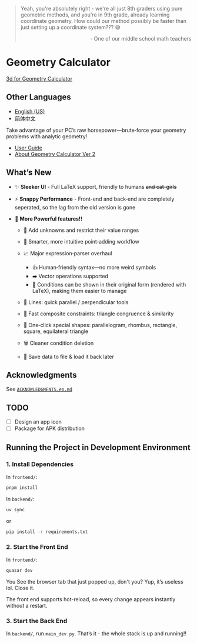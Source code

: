 > Yeah, you're absolutely right - we're all just 8th graders using pure geometric methods, and you're in 9th grade, already learning coordinate geometry.
How could our method possibly be faster than just setting up a coordinate system??? 😅
> <p align="right"> - One of our middle school math teachers</p>

# Geometry Calculator
[3d for Geometry Calculator](README_3d.en.md)
## Other Languages

* [English (US)](README.en.md)
* [简体中文](README.md)

Take advantage of your PC’s raw horsepower—brute‑force your geometry problems with analytic geometry!

* [User Guide](frontend/src/pages/docs.en.md)
* [About Geometry Calculator Ver 2](frontend/src/pages/about.en.md)

## What’s New

* ✨ **Sleeker UI** - Full LaTeX support, friendly to humans ~~and cat-girls~~
* ⚡ **Snappy Performance** - Front-end and back‑end are completely seperated, so the lag from the old version is gone
* 💪 **More Powerful features!!**

  * 🔢 Add unknowns and restrict their value ranges
  * 📍 Smarter, more intuitive point‑adding workflow
  * 📈 Major expression‑parser overhaul

    * 👍 Human‑friendly syntax—no more weird symbols
    * ➡️ Vector operations supported
    * 📄 Conditions can be shown in their original form (rendered with LaTeX), making them easier to manage
  * 📐 Lines: quick parallel / perpendicular tools
  * 🔺 Fast composite constraints: triangle congruence & similarity
  * 🧩 One‑click special shapes: parallelogram, rhombus, rectangle, square, equilateral triangle
  * 🗑️ Cleaner condition deletion
  * 💾 Save data to file & load it back later

## Acknowledgments

See [`ACKNOWLEDGMENTS.en.md`](ACKNOWLEDGMENTS.en.md)

## TODO

* [ ] Design an app icon
* [ ] Package for APK distribution

## Running the Project in Development Environment

### 1. Install Dependencies

In `frontend/`:

```bash
pnpm install
```

In `backend/`:

```bash
uv sync
```

or

```bash
pip install -r requirements.txt
```

### 2. Start the Front End

In `frontend/`:

```bash
quasar dev
```

You See the browser tab that just popped up, don't you? Yup, it’s useless lol. Close it.

The front end supports hot-reload, so every change appears instantly without a restart.

### 3. Start the Back End

In `backend/`, run `main_dev.py`. That’s it - the whole stack is up and running!! 


